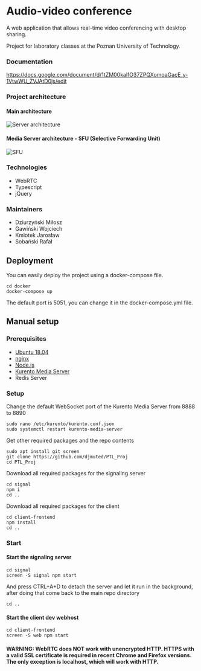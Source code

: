 # Audio-video conference 
A web application that allows real-time video conferencing with desktop sharing.

Project for laboratory classes at the Poznan University of Technology. 

### Documentation
https://docs.google.com/document/d/1tZM00kalfO37ZPQXomoaGacE_y-1VtwWU_ZVJAtD0js/edit

### Project architecture
#### Main architecture
![](https://i.imgur.com/lB6CYdL.png "Server architecture")
#### Media Server architecture - SFU (Selective Forwarding Unit)
![](https://bloggeek.me/wp-content/uploads/2016/03/201603-sfu-processing.png "SFU")

### __Technologies__ 
- WebRTC
- Typescript
- jQuery

### __Maintainers__
- Dziurzyński Miłosz
- Gawiński Wojciech
- Kmiotek Jarosław
- Sobański Rafał

## Deployment
You can easily deploy the project using a docker-compose file.
```
cd docker
docker-compose up
```
The default port is 5051, you can change it in the docker-compose.yml file.

## Manual setup

### __Prerequisites__
- [Ubuntu 18.04](https://help.ubuntu.com/community/Installation/MinimalCD)
- [nginx](http://nginx.org/en/linux_packages.html#Ubuntu)
- [Node.js](https://github.com/nodesource/distributions#debinstall)
- [Kurento Media Server](https://doc-kurento.readthedocs.io/en/stable/user/installation.html#local-installation)
- Redis Server

### __Setup__
Change the default WebSocket port of the Kurento Media Server from 8888 to 8890
```
sudo nano /etc/kurento/kurento.conf.json
sudo systemctl restart kurento-media-server
```
Get other required packages and the repo contents
```
sudo apt install git screen
git clone https://github.com/djmuted/PTL_Proj
cd PTL_Proj
```
Download all required packages for the signaling server
```
cd signal
npm i
cd ..
```
Download all required packages for the client
```
cd client-frontend
npm install
cd ..
```

### __Start__
#### Start the signaling server
```
cd signal
screen -S signal npm start
```
And press CTRL+A+D to detach the server and let it run in the background, after doing that come back to the main repo directory
```
cd ..
```
#### Start the client dev webhost
```
cd client-frontend
screen -S web npm start
```

#### WARNING: WebRTC does NOT work with unencrypted HTTP. HTTPS with a valid SSL certificate is required in recent Chrome and Firefox versions. The only exception is localhost, which will work with HTTP.
